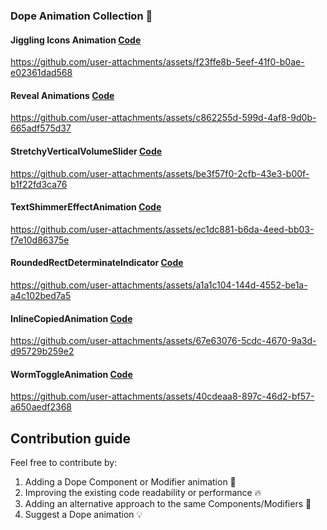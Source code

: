 ### Dope Animation Collection 🥳

#### Jiggling Icons Animation [Code](https://github.com/ilyasipek/dope-compose-animations/blob/main/app/src/main/java/com/ilyasipek/composeanimations101/animations/JigglingIconAnimation.kt)


https://github.com/user-attachments/assets/f23ffe8b-5eef-41f0-b0ae-e02361dad568


#### Reveal Animations [Code](https://github.com/ilyasipek/ComposeAnimation101/blob/main/app/src/main/java/com/ilyasipek/composeanimations101/animations/RevealAnimations.kt)

https://github.com/user-attachments/assets/c862255d-599d-4af8-9d0b-665adf575d37

#### StretchyVerticalVolumeSlider [Code](https://github.com/ilyasipek/DopeComposeAnimations/blob/main/app/src/main/java/com/ilyasipek/composeanimations101/animations/StretchyVerticalVolumeSlider.kt)


https://github.com/user-attachments/assets/be3f57f0-2cfb-43e3-b00f-b1f22fd3ca76


#### TextShimmerEffectAnimation [Code](https://github.com/ilyasipek/dope-compose-animations/blob/main/app/src/main/java/com/ilyasipek/composeanimations101/animations/TextShimmerEffectAnimation.kt)

https://github.com/user-attachments/assets/ec1dc881-b6da-4eed-bb03-f7e10d86375e



#### RoundedRectDeterminateIndicator [Code](https://github.com/ilyasipek/DopeComposeAnimations/blob/main/app/src/main/java/com/ilyasipek/composeanimations101/animations/RoundedRectBorderProgress.kt)


https://github.com/user-attachments/assets/a1a1c104-144d-4552-be1a-a4c102bed7a5

#### InlineCopiedAnimation [Code](https://github.com/ilyasipek/DopeComposeAnimations/blob/main/app/src/main/java/com/ilyasipek/composeanimations101/animations/InlineCopiedAnimation.kt)

https://github.com/user-attachments/assets/67e63076-5cdc-4670-9a3d-d95729b259e2

#### WormToggleAnimation [Code](https://github.com/ilyasipek/DopeComposeAnimations/blob/main/app/src/main/java/com/ilyasipek/composeanimations101/animations/WormToggleAnimation.kt)

https://github.com/user-attachments/assets/40cdeaa8-897c-46d2-bf57-a650aedf2368

## Contribution guide
Feel free to contribute by:

1. Adding a Dope Component or Modifier animation 💫
2. Improving the existing code readability or performance 🔥
3. Adding an alternative approach to the same Components/Modifiers 🎊
4. Suggest a Dope animation 💡
